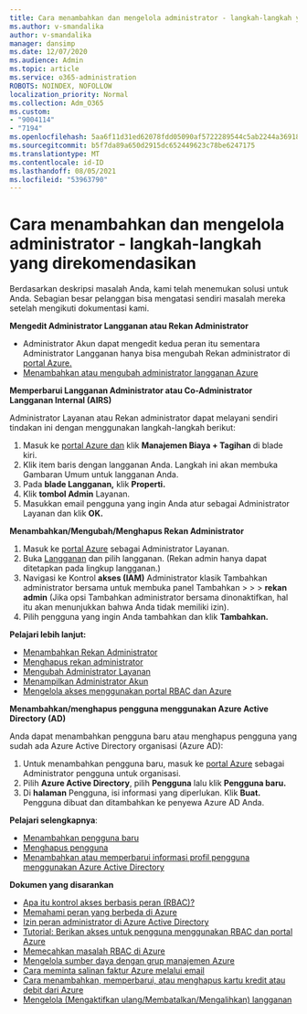 ```yaml
---
title: Cara menambahkan dan mengelola administrator - langkah-langkah yang direkomendasikan
ms.author: v-smandalika
author: v-smandalika
manager: dansimp
ms.date: 12/07/2020
ms.audience: Admin
ms.topic: article
ms.service: o365-administration
ROBOTS: NOINDEX, NOFOLLOW
localization_priority: Normal
ms.collection: Adm_O365
ms.custom:
- "9004114"
- "7194"
ms.openlocfilehash: 5aa6f11d31ed62078fdd05090af5722289544c5ab2244a369182f4e0f9214183
ms.sourcegitcommit: b5f7da89a650d2915dc652449623c78be6247175
ms.translationtype: MT
ms.contentlocale: id-ID
ms.lasthandoff: 08/05/2021
ms.locfileid: "53963790"
---
```

# <a name="how-to-add-and-manage-administrators---recommended-steps"></a>Cara menambahkan dan mengelola administrator - langkah-langkah yang direkomendasikan

Berdasarkan deskripsi masalah Anda, kami telah menemukan solusi untuk Anda. Sebagian besar pelanggan bisa mengatasi sendiri masalah mereka setelah mengikuti dokumentasi kami.

**Mengedit Administrator Langganan atau Rekan Administrator**

- Administrator Akun dapat mengedit kedua peran itu sementara Administrator Langganan hanya bisa mengubah Rekan administrator di [portal Azure.](https://ms.portal.azure.com/#home)
- [Menambahkan atau mengubah administrator langganan Azure](https://docs.microsoft.com/azure/cost-management-billing/manage/add-change-subscription-administrator)

**Memperbarui Langganan Administrator atau Co-Administrator Langganan Internal (AIRS)**

Administrator Layanan atau Rekan administrator dapat melayani sendiri tindakan ini dengan menggunakan langkah-langkah berikut:

1. Masuk ke [portal Azure dan](https://ms.portal.azure.com/#home) klik **Manajemen Biaya + Tagihan** di blade kiri.
2. Klik item baris dengan langganan Anda. Langkah ini akan membuka Gambaran Umum untuk langganan Anda.
3. Pada **blade Langganan,** klik **Properti.** 
4. Klik **tombol Admin** Layanan.
5. Masukkan email pengguna yang ingin Anda atur sebagai Administrator Layanan dan klik **OK.**

**Menambahkan/Mengubah/Menghapus Rekan Administrator**

1. Masuk ke [portal Azure](https://ms.portal.azure.com/#home) sebagai Administrator Layanan.
2. Buka [Langganan](https://ms.portal.azure.com/#blade/Microsoft_Azure_Billing/SubscriptionsBlade) dan pilih langganan. (Rekan admin hanya dapat ditetapkan pada lingkup langganan.)
3. Navigasi ke Kontrol **akses (IAM)** Administrator klasik Tambahkan administrator bersama untuk membuka panel Tambahkan  >    >    >   **rekan admin** (Jika opsi Tambahkan administrator bersama dinonaktifkan, hal itu akan menunjukkan bahwa Anda tidak memiliki izin).
4. Pilih pengguna yang ingin Anda tambahkan dan klik **Tambahkan.**

**Pelajari lebih lanjut:**
- [Menambahkan Rekan Administrator](https://docs.microsoft.com/azure/role-based-access-control/classic-administrators)
- [Menghapus rekan administrator](https://docs.microsoft.com/azure/role-based-access-control/classic-administrators)
- [Mengubah Administrator Layanan](https://docs.microsoft.com/azure/role-based-access-control/classic-administrators)
- [Menampilkan Administrator Akun](https://docs.microsoft.com/azure/role-based-access-control/classic-administrators)
- [Mengelola akses menggunakan portal RBAC dan Azure](https://docs.microsoft.com/azure/role-based-access-control/role-assignments-portal)

**Menambahkan/menghapus pengguna menggunakan Azure Active Directory (AD)**

Anda dapat menambahkan pengguna baru atau menghapus pengguna yang sudah ada Azure Active Directory organisasi (Azure AD):

1. Untuk menambahkan pengguna baru, masuk ke [portal Azure](https://ms.portal.azure.com/#home) sebagai Administrator pengguna untuk organisasi.
2. Pilih **Azure Active Directory**, pilih **Pengguna** lalu klik **Pengguna baru.**
3. Di **halaman** Pengguna, isi informasi yang diperlukan. Klik **Buat.** Pengguna dibuat dan ditambahkan ke penyewa Azure AD Anda.

**Pelajari selengkapnya**:

- [Menambahkan pengguna baru](https://docs.microsoft.com/azure/active-directory/fundamentals/add-users-azure-active-directory)
- [Menghapus pengguna](https://docs.microsoft.com/azure/active-directory/fundamentals/add-users-azure-active-directory)
- [Menambahkan atau memperbarui informasi profil pengguna menggunakan Azure Active Directory](https://docs.microsoft.com/azure/active-directory/fundamentals/active-directory-users-profile-azure-portal)

**Dokumen yang disarankan**

- [Apa itu kontrol akses berbasis peran (RBAC)?](https://docs.microsoft.com/azure/role-based-access-control/overview)
- [Memahami peran yang berbeda di Azure](https://docs.microsoft.com/azure/role-based-access-control/rbac-and-directory-admin-roles)
- [Izin peran administrator di Azure Active Directory](https://docs.microsoft.com/azure/active-directory/roles/permissions-reference)
- [Tutorial: Berikan akses untuk pengguna menggunakan RBAC dan portal Azure](https://docs.microsoft.com/azure/role-based-access-control/quickstart-assign-role-user-portal)
- [Memecahkan masalah RBAC di Azure](https://docs.microsoft.com/azure/role-based-access-control/troubleshooting)
- [Mengelola sumber daya dengan grup manajemen Azure](https://docs.microsoft.com/azure/governance/management-groups/overview)
- [Cara meminta salinan faktur Azure melalui email](https://azure.microsoft.com/en-us/blog/azure-email-invoices/)
- [Cara menambahkan, memperbarui, atau menghapus kartu kredit atau debit dari Azure](https://docs.microsoft.com/azure/cost-management-billing/manage/change-credit-card)
- [Mengelola (Mengaktifkan ulang/Membatalkan/Mengalihkan) langganan](https://docs.microsoft.com/azure/cost-management-billing/manage/subscription-disabled)



